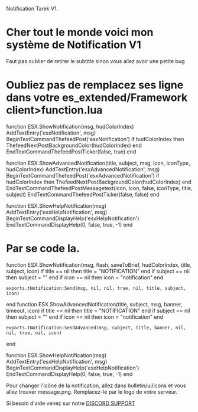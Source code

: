 Notification Tarek V1.

<h1>Cher tout le monde voici mon système de Notification V1</h1>
<p><span>Faut pas oublier de retirer le subtitle sinon vous allez avoir une petite bug</span></p>

<h1> Oubliez pas de remplacez ses ligne dans votre es_extended/Framework client>function.lua</h1>

<span style="color=#3bbdff">function ESX.ShowNotification(msg, hudColorIndex)
    AddTextEntry('esxNotification', msg)
    BeginTextCommandThefeedPost('esxNotification')
    if hudColorIndex then ThefeedNextPostBackgroundColor(hudColorIndex) end
    EndTextCommandThefeedPostTicker(false, true)
end

function ESX.ShowAdvancedNotification(title, subject, msg, icon, iconType, hudColorIndex)
    AddTextEntry('esxAdvancedNotification', msg)
    BeginTextCommandThefeedPost('esxAdvancedNotification')
    if hudColorIndex then ThefeedNextPostBackgroundColor(hudColorIndex) end
    EndTextCommandThefeedPostMessagetext(icon, icon, false, iconType, title, subject)
    EndTextCommandThefeedPostTicker(false, false)
end

function ESX.ShowHelpNotification(msg)
    AddTextEntry('esxHelpNotification', msg)
    BeginTextCommandDisplayHelp('esxHelpNotification')
    EndTextCommandDisplayHelp(0, false, true, -1)
end</span>

<h1>Par se code la.</h1>

<span style="color=#3bbdff">function ESX.ShowNotification(msg, flash, saveToBrief, hudColorIndex, title, subject, icon)
    if title == nil then title = "NOTIFICATION" end
    if subject == nil then subject = "" end
    if icon == nil then icon = "notification" end

    exports.tNotification:Send(msg, nil, nil, true, nil, title, subject, icon)
end 
function ESX.ShowAdvancedNotification(title, subject, msg, banner, timeout, icon)
    if title == nil then title = "NOTIFICATION" end
    if subject == nil then subject = "" end
    if icon == nil then icon = "notification" end

    exports.tNotification:SendAdvanced(msg, subject, title, banner, nil, nil, true, nil, icon)
end

function ESX.ShowHelpNotification(msg)
    AddTextEntry('esxHelpNotification', msg)
    BeginTextCommandDisplayHelp('esxHelpNotification')
    EndTextCommandDisplayHelp(0, false, true, -1)
end</span>

Pour changer l'icône de la notification, allez dans bulletin/ui/icons et vous allez trouver message.png. Remplacez-le par le logo de votre serveur.


<span>Si besoin d'aide venez sur notre </span><a href="https://discord.gg/NzwhVmS9ss">DISCORD SUPPORT</a>

